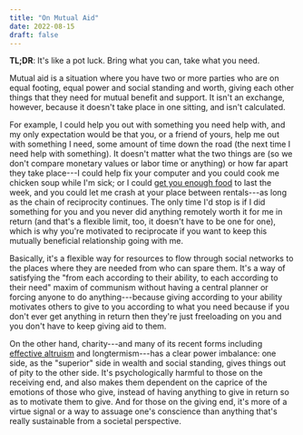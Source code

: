 ```yaml
---
title: "On Mutual Aid"
date: 2022-08-15
draft: false
---
```


**TL;DR**: It's like a pot luck.
Bring what you can,
take what you need.

Mutual aid is a situation where you have two or more parties who are on equal footing,
equal power and social standing and worth,
giving each other things that they need for mutual benefit and support.
It isn't an exchange, however, because it doesn't take place in one sitting, and isn't calculated.

For example, I could help you out with something you need help with,
and my only expectation would be that you, or a friend of yours,
help me out with something I need, some amount of time down the road
(the next time I need help with something).
It doesn't matter what the two things are
(so we don't compare monetary values or labor time or anything)
or how far apart they take place---I could help fix your computer
and you could cook me chicken soup while I'm sick;
or I could [get you enough food](/feeding) to last the week,
and you could let me crash at your place between rentals---as long as
the chain of reciprocity continues.
The only time I'd stop is if I did something for you and you never did anything remotely worth it for me in return
(and that's a flexible limit, too, it doesn't have to be one for one),
which is why you're motivated to reciprocate if you want to keep this mutually beneficial relationship going with me.

Basically, it's a flexible way for resources to flow through social networks to the places where they are needed from who can spare them.
It's a way of satisfying the
"from each according to their ability, to each according to their need"
maxim of communism without having a central planner
or forcing anyone to do anything---because
giving according to your ability motivates others to give to you according to what you need
because if you don't ever get anything in return then they're just freeloading on you and you don't have to keep giving aid to them.

On the other hand, charity---and many of its recent forms
including [effective altruism](/ea) and longtermism---has a clear power imbalance:
one side, as the "superior" side in wealth and social standing,
gives things out of pity to the other side.
It's psychologically harmful to those on the receiving end,
and also makes them dependent on the caprice of the emotions
of those who give,
instead of having anything to give in return
so as to motivate them to give.
And for those on the giving end,
it's more of a virtue signal or a way to assuage one's conscience than anything that's really sustainable from a societal perspective.
